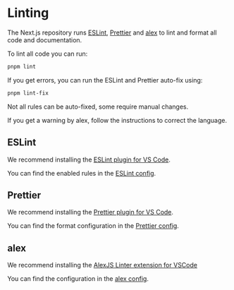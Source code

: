 # Linting

The Next.js repository runs [ESLint](https://eslint.org), [Prettier](https://prettier.io) and [alex](https://alexjs.com) to lint and format all code and documentation.

To lint all code you can run:

```sh
pnpm lint
```

If you get errors, you can run the ESLint and Prettier auto-fix using:

```sh
pnpm lint-fix
```

Not all rules can be auto-fixed, some require manual changes.

If you get a warning by alex, follow the instructions to correct the language.

## ESLint

We recommend installing the [ESLint plugin for VS Code](https://marketplace.visualstudio.com/items?itemName=dbaeumer.vscode-eslint).

You can find the enabled rules in the [ESLint config](../../.eslintrc.json).

## Prettier

We recommend installing the [Prettier plugin for VS Code](https://marketplace.visualstudio.com/items?itemName=esbenp.prettier-vscode).

You can find the format configuration in the [Prettier config](../../.prettierrc.json).

## alex

We recommend installing the [AlexJS Linter extension for VSCode](https://marketplace.visualstudio.com/items?itemName=TLahmann.alex-linter)

You can find the configuration in the [alex config](../../.alexrc).
